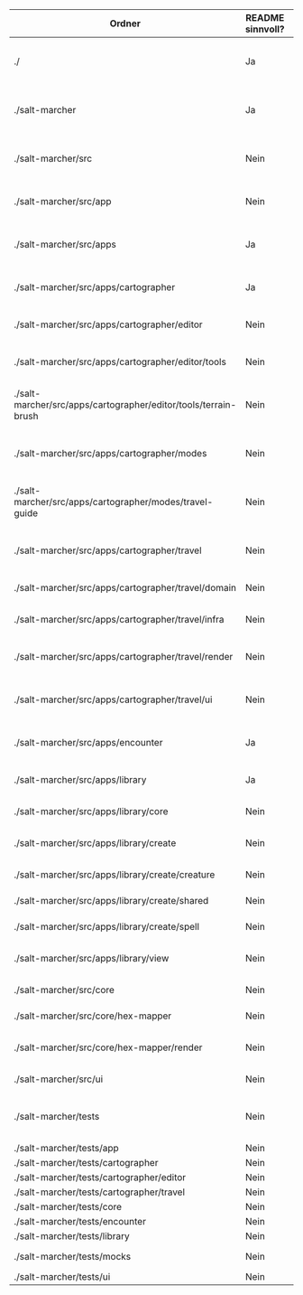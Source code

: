 | Ordner | README sinnvoll? | Kurzbegründung |
| --- | --- | --- |
| ./ | Ja | Repository braucht Einstieg für Anwender und Installation. |
| ./salt-marcher | Ja | Plugin-Bundle wird separat verteilt und benötigt Nutzerhinweise. |
| ./salt-marcher/src | Nein | Enthält reine Entwicklerstruktur ohne direkte Nutzeroberfläche. |
| ./salt-marcher/src/app | Nein | Bootstrap-Code wirkt ausschließlich intern. |
| ./salt-marcher/src/apps | Ja | Überblick über verfügbare Apps erleichtert Bedienstart. |
| ./salt-marcher/src/apps/cartographer | Ja | Hauptwerkzeug mit eigenem Nutzer-Workflow. |
| ./salt-marcher/src/apps/cartographer/editor | Nein | Nutzung wird besser im Cartographer-Überblick erklärt. |
| ./salt-marcher/src/apps/cartographer/editor/tools | Nein | Einzelfunktionen folgen der Editor-Anleitung. |
| ./salt-marcher/src/apps/cartographer/editor/tools/terrain-brush | Nein | Spezifisches Werkzeug, UI erklärt sich innerhalb des Editors. |
| ./salt-marcher/src/apps/cartographer/modes | Nein | Nutzerführung besser zentral im Cartographer-README. |
| ./salt-marcher/src/apps/cartographer/modes/travel-guide | Nein | Reiseleitfaden wird bereits im Gesamtworkflow adressiert. |
| ./salt-marcher/src/apps/cartographer/travel | Nein | Reisefunktionen gehören zur Cartographer-Dokumentation. |
| ./salt-marcher/src/apps/cartographer/travel/domain | Nein | Domänenschicht ohne UI-Anteile. |
| ./salt-marcher/src/apps/cartographer/travel/infra | Nein | Infrastruktur, nicht für Endnutzer bestimmt. |
| ./salt-marcher/src/apps/cartographer/travel/render | Nein | Rendering-Hilfen, keine eigenständige Bedienung. |
| ./salt-marcher/src/apps/cartographer/travel/ui | Nein | UI-Unterbau wird in der übergeordneten Anleitung beschrieben. |
| ./salt-marcher/src/apps/encounter | Ja | Begegnungs-App benötigt Anwenderführung. |
| ./salt-marcher/src/apps/library | Ja | Bibliotheks-App bündelt mehrere Nutzerflüsse. |
| ./salt-marcher/src/apps/library/core | Nein | Backend-Logik ohne Nutzersicht. |
| ./salt-marcher/src/apps/library/create | Nein | Erstellung wird im Library-README behandelt. |
| ./salt-marcher/src/apps/library/create/creature | Nein | Spezialfall der Create-Anleitung. |
| ./salt-marcher/src/apps/library/create/shared | Nein | Geteilte Helfer ohne UI. |
| ./salt-marcher/src/apps/library/create/spell | Nein | Teilmenge der Create-Anleitung. |
| ./salt-marcher/src/apps/library/view | Nein | Anzeige-Fluss liegt in der Library-Beschreibung. |
| ./salt-marcher/src/core | Nein | Kernlogik ohne Endnutzeroberfläche. |
| ./salt-marcher/src/core/hex-mapper | Nein | Interne Hex-Mapping-Engine. |
| ./salt-marcher/src/core/hex-mapper/render | Nein | Rendering-Hilfen ohne direkten Nutzerkontakt. |
| ./salt-marcher/src/ui | Nein | UI-Bausteine für Entwickler. |
| ./salt-marcher/tests | Nein | Test-Suites adressieren Entwickler, nicht Anwender. |
| ./salt-marcher/tests/app | Nein | Entwicklerfokus. |
| ./salt-marcher/tests/cartographer | Nein | Entwicklerfokus. |
| ./salt-marcher/tests/cartographer/editor | Nein | Entwicklerfokus. |
| ./salt-marcher/tests/cartographer/travel | Nein | Entwicklerfokus. |
| ./salt-marcher/tests/core | Nein | Entwicklerfokus. |
| ./salt-marcher/tests/encounter | Nein | Entwicklerfokus. |
| ./salt-marcher/tests/library | Nein | Entwicklerfokus. |
| ./salt-marcher/tests/mocks | Nein | Testhilfen für Entwickler. |
| ./salt-marcher/tests/ui | Nein | Entwicklerfokus. |
